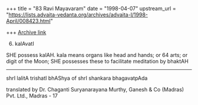 +++
title = "83 Ravi Mayavaram"
date = "1998-04-07"
upstream_url = "https://lists.advaita-vedanta.org/archives/advaita-l/1998-April/008423.html"

+++
[Archive link](https://lists.advaita-vedanta.org/archives/advaita-l/1998-April/008423.html)

6. kalAvatI

SHE possess kalAH. kala means organs like head and hands; or 64 arts;
or digit of the Moon; SHE possesses these to facilitate meditation by
bhaktAH

------------------------------
shrI lalitA trishatI bhAShya
of
shrI shankara bhagavatpAda

translated by Dr. Chaganti Suryanarayana Murthy,
Ganesh & Co (Madras) Pvt. Ltd., Madras - 17

